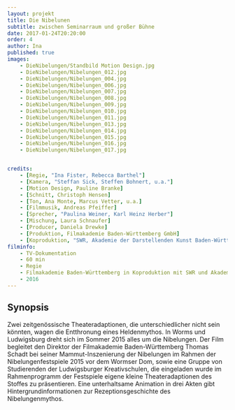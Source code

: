 ```yaml
---
layout: projekt
title: Die Nibelunen
subtitle: zwischen Seminarraum und großer Bühne
date: 2017-01-24T20:20:00
order: 4
author: Ina
published: true
images:
    - DieNibelungen/Standbild Motion Design.jpg
    - DieNibelungen/Nibelungen_012.jpg
    - DieNibelungen/Nibelungen_004.jpg
    - DieNibelungen/Nibelungen_006.jpg
    - DieNibelungen/Nibelungen_007.jpg
    - DieNibelungen/Nibelungen_008.jpg
    - DieNibelungen/Nibelungen_009.jpg
    - DieNibelungen/Nibelungen_010.jpg
    - DieNibelungen/Nibelungen_011.jpg
    - DieNibelungen/Nibelungen_013.jpg
    - DieNibelungen/Nibelungen_014.jpg
    - DieNibelungen/Nibelungen_015.jpg
    - DieNibelungen/Nibelungen_016.jpg
    - DieNibelungen/Nibelungen_017.jpg


credits:
    - [Regie, "Ina Fister, Rebecca Barthel"]
    - [Kamera, "Steffan Sick, Steffen Bohnert, u.a."]
    - [Motion Design, Pauline Branke]
    - [Schnitt, Christoph Hensen]
    - [Ton, Ana Monte, Marcus Vetter, u.a.]
    - [Filmmusik, Andreas Pfeiffer]
    - [Sprecher, "Paulina Weiner, Karl Heinz Herber"]
    - [Mischung, Laura Schnaufer]
    - [Producer, Daniela Drewke]
    - [Produktion, Filmakademie Baden-Württemberg GmbH]
    - [Koproduktion, "SWR, Akademie der Darstellenden Kunst Baden-Württemberg"]
filminfo:
    - TV-Dokumentation
    - 60 min
    - Regie
    - Filmakademie Baden-Württemberg in Koproduktion mit SWR und Akademie der Darstellenden Kunst Baden-Württemberg
    - 2016
---
```


## Synopsis
Zwei zeitgenössische Theateradaptionen, die unterschiedlicher nicht sein könnten, wagen
die Entthronung eines Heldenmythos. In Worms und Ludwigsburg dreht sich im Sommer 2015 alles um die Nibelungen. Der Film
begleitet den Direktor der Filmakademie Baden-Württemberg Thomas Schadt bei seiner
Mammut-Inszenierung der Nibelungen im Rahmen der Nibelungenfestspiele 2015 vor dem
Wormser Dom, sowie eine Gruppe von Studierenden der Ludwigsburger Kreativschulen,
die eingeladen wurde im Rahmenprogramm der Festspiele eigene kleine
Theateradaptionen des Stoffes zu präsentieren. Eine unterhaltsame Animation in drei
Akten gibt Hintergrundinformationen zur Rezeptionsgeschichte des Nibelungenmythos.

